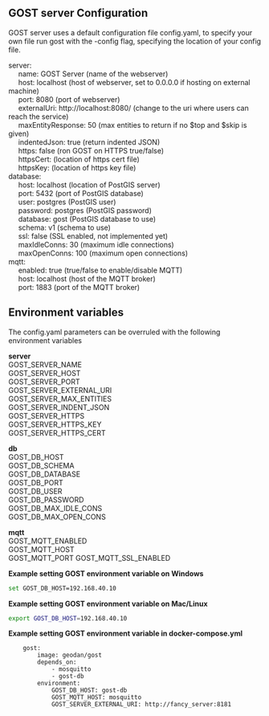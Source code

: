 ## GOST server Configuration

GOST server uses a default configuration file config.yaml, to specify your own file run gost with the -config flag, specifying the location of your config file. 

server: <br />
&nbsp;&nbsp;&nbsp;&nbsp;&nbsp;name: GOST Server (name of the webserver)<br />
&nbsp;&nbsp;&nbsp;&nbsp;&nbsp;host: localhost (host of webserver, set to 0.0.0.0 if hosting on external machine)<br />
&nbsp;&nbsp;&nbsp;&nbsp;&nbsp;port: 8080 (port of webserver)<br />
&nbsp;&nbsp;&nbsp;&nbsp;&nbsp;externalUri: http://localhost:8080/ (change to the uri where users can reach the service)<br />
&nbsp;&nbsp;&nbsp;&nbsp;&nbsp;maxEntityResponse: 50 (max entities to return if no $top and $skip is given)<br />
&nbsp;&nbsp;&nbsp;&nbsp;&nbsp;indentedJson: true (return indented JSON)<br />
&nbsp;&nbsp;&nbsp;&nbsp;&nbsp;https: false (ron GOST on HTTPS true/false)<br />
&nbsp;&nbsp;&nbsp;&nbsp;&nbsp;httpsCert: (location of https cert file)<br />
&nbsp;&nbsp;&nbsp;&nbsp;&nbsp;httpsKey: (location of https key file)<br />
database:<br />
&nbsp;&nbsp;&nbsp;&nbsp;&nbsp;host: localhost (location of PostGIS server)<br />
&nbsp;&nbsp;&nbsp;&nbsp;&nbsp;port: 5432 (port of PostGIS database)<br />
&nbsp;&nbsp;&nbsp;&nbsp;&nbsp;user: postgres (PostGIS user)<br />
&nbsp;&nbsp;&nbsp;&nbsp;&nbsp;password: postgres (PostGIS password)<br />
&nbsp;&nbsp;&nbsp;&nbsp;&nbsp;database: gost (PostGIS database to use)<br />
&nbsp;&nbsp;&nbsp;&nbsp;&nbsp;schema: v1 (schema to use)<br />
&nbsp;&nbsp;&nbsp;&nbsp;&nbsp;ssl: false (SSL enabled, not implemented yet)<br />
&nbsp;&nbsp;&nbsp;&nbsp;&nbsp;maxIdleConns: 30 (maximum idle connections)<br />
&nbsp;&nbsp;&nbsp;&nbsp;&nbsp;maxOpenConns: 100 (maximum open connections)<br />
mqtt:<br />
&nbsp;&nbsp;&nbsp;&nbsp;&nbsp;enabled: true (true/false to enable/disable MQTT)<br />
&nbsp;&nbsp;&nbsp;&nbsp;&nbsp;host: localhost (host of the MQTT broker)<br />
&nbsp;&nbsp;&nbsp;&nbsp;&nbsp;port: 1883 (port of the MQTT broker)<br />

## Environment variables
The config.yaml parameters can be overruled with the following environment variables

**server**  
GOST_SERVER_NAME  
GOST_SERVER_HOST  
GOST_SERVER_PORT  
GOST_SERVER_EXTERNAL_URI  
GOST_SERVER_MAX_ENTITIES  
GOST_SERVER_INDENT_JSON  
GOST_SERVER_HTTPS  
GOST_SERVER_HTTPS_KEY  
GOST_SERVER_HTTPS_CERT  

**db**  
GOST_DB_HOST  
GOST_DB_SCHEMA  
GOST_DB_DATABASE  
GOST_DB_PORT  
GOST_DB_USER  
GOST_DB_PASSWORD  
GOST_DB_MAX_IDLE_CONS  
GOST_DB_MAX_OPEN_CONS  

**mqtt**  
GOST_MQTT_ENABLED  
GOST_MQTT_HOST  
GOST_MQTT_PORT
GOST_MQTT_SSL_ENABLED  

**Example setting GOST environment variable on Windows**

```sh
set GOST_DB_HOST=192.168.40.10
```

**Example setting GOST environment variable on Mac/Linux**

```sh
export GOST_DB_HOST=192.168.40.10
```

**Example setting GOST environment variable in docker-compose.yml**

```
    gost:
        image: geodan/gost
        depends_on:
            - mosquitto
            - gost-db
        environment:
            GOST_DB_HOST: gost-db
            GOST_MQTT_HOST: mosquitto
            GOST_SERVER_EXTERNAL_URI: http://fancy_server:8181
```



